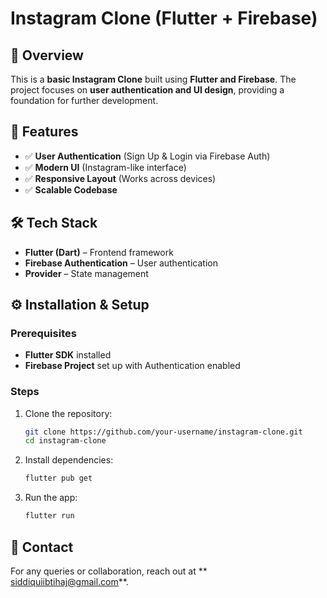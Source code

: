 # Instagram Clone (Flutter + Firebase)

## 📌 Overview
This is a **basic Instagram Clone** built using **Flutter and Firebase**. The project focuses on **user authentication and UI design**, providing a foundation for further development.

## 🚀 Features
- ✅ **User Authentication** (Sign Up & Login via Firebase Auth)
- ✅ **Modern UI** (Instagram-like interface)
- ✅ **Responsive Layout** (Works across devices)
- ✅ **Scalable Codebase**

## 🛠 Tech Stack
- **Flutter (Dart)** – Frontend framework
- **Firebase Authentication** – User authentication
- **Provider** – State management

## ⚙ Installation & Setup

### Prerequisites
- **Flutter SDK** installed
- **Firebase Project** set up with Authentication enabled

### Steps
1. Clone the repository:
   ```bash
   git clone https://github.com/your-username/instagram-clone.git
   cd instagram-clone
   ```  
2. Install dependencies:
   ```bash
   flutter pub get
   ```  
3. Run the app:
   ```bash
   flutter run
   ```  

## 📩 Contact
For any queries or collaboration, reach out at ** siddiquiibtihaj@gmail.com**.
